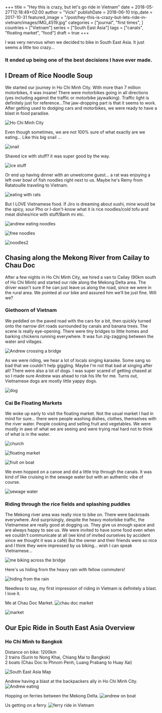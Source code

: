 +++
title = "Hey this is crazy, but let's go ride in Vietnam"
date = 2018-05-27T12:18:49+02:00
author = "Vicki"
publishDate = 2018-06-10
trip_date = 2017-10-31
featured_image = "/post/hey-this-is-crazy-but-lets-ride-in-vietnam/images/IMG_4519.jpg"
categories = ["journal", "first times", ]
countries = ["Vietnam"]
series = ["South East Asia"]
tags = ["canals", "floating market", "food"]
draft = true
+++

I was very nervous when we decided to bike in South East Asia. It just seems a little too crazy… <!--more-->

### It ended up being one of the best decisions I have ever made.


## I Dream of Rice Noodle Soup

We started our journey in Ho Chi Minh City. With more than 7 million motorbikes, it was insane! There were motorbikes going in all directions (yes including against the traffic or motorbike jaywalking). Traffic light is definitely just for reference...The jaw-dropping part is that it seems to work. After getting used to dodging cars and motorbikes, we were ready to have a blast in food paradise.

![Ho Chi Minh City](images/DSC_5045.jpg)

Even though sometimes, we are not 100% sure of what exactly are we eating…
Like this big snail ...

![snail](images/IMG_4356.jpg)

Shaved ice with stuff? it was super good by the way.

![ice stuff](images/IMG_4597.jpg)

Or end up having dinner with an unwelcome guest… a rat was enjoying a left over bowl of fish noodles right next to us. Maybe he's Remy from Ratatouille traveling to Vietnam.

![eating with rats](images/IMG_4593.jpg)

But I LOVE Vietnamese food. If Jiro is dreaming about sushi, mine would be the spicy, sour Pho or I-don't-know what it is rice noodles/cold tofu and meat dishes/rice with stuff/Banh mi etc.

![andrew eating noodles](images/IMG_4291.jpg)

![free noodles](images/IMG_4552.jpg)

![noodles2](images/IMG_4289.jpg)

## Chasing along the Mekong River from Cailay to Chau Doc

After a few nights in Ho Chi Minh City, we hired a van to Cailay (90km south of Ho Chi Minh) and started our ride along the Mekong Delta area. The driver wasn't sure if he can just leave us along the road, since we were in the rural area. We pointed at our bike and assured him we’ll be just fine. Will we?

### Giethoorn of Vietnam

We peddled on the paved road with the cars for a bit, then quickly turned onto the narrow dirt roads surrounded by canals and banana trees. The scene is really eye-opening. There were tiny bridges to little homes and barking chickens running everywhere. It was fun zig-zagging between the water and villages.

![Andrew crossing a bridge](images/IMG_4564.jpg)

As we were riding, we hear a lot of locals singing karaoke. Some sang so bad that we couldn't help giggling. Maybe I'm not that bad at singing after all! There were also a lot of dogs. I was super scared of getting chased at so I made sure Andrew was ahead to risk his life for me. Turns out, Vietnamese dogs are mostly little yappy dogs.

![dog](images/DSC_5096.jpg)
### Cai Be Floating Markets

We woke up early to visit the floating market. Not the usual market I had in mind for sure… there were people washing dishes, clothes, themselves with the river water. People cooking and selling fruit and vegetables. We were mostly in awe of what we are seeing and were trying real hard not to think of what is in the water.

![church](images/IMG_4470-EFFECTS.jpg)

![floating market](images/DSC_5094.jpg)

![fruit on boat](images/IMG_4463.jpg)

We even hopped on a canoe and did a little trip through the canals. It was kind of like cruising in the sewage water but with an authentic vibe of course.

![sewage water](images/DSC_5132.jpg)
### Riding through the rice fields and splashing puddles

The Mekong river area was really nice to bike on. There were backroads everywhere. And surprisingly, despite the heavy motorbike traffic, the Vietnamese are really good at dogging us. They give us enough space and are always happy to see us. We were invited to have some food even when we couldn't communicate at all (we kind of invited ourselves by accident since we thought it was a café) But the owner and their friends were so nice and I think they were impressed by us biking… wish I can speak Vietnamese…

![me biking across the bridge](images/DSC_5163.jpg)

Here's us hiding from the heavy rain with fellow commuters!

![hiding from the rain](images/IMG_4526.jpg)

Needless to say, my first impression of riding in Vietnam is definitely a blast. I love it.

Me at Chau Doc Market.
![chau doc market](images/DSC_5186.jpg)

![market](images/DSC_5188.jpg)

## Our Epic Ride in South East Asia Overview

### Ho Chi Minh to Bangkok
Distance on bike: 1200km </br>
2 trains (Surin to Nong Khai, Chiang Mai to Bangkok)</br>
2 boats (Chau Doc to Phnom Penh, Luang Prabang to Huay Xai)

![South East Asia Map](images/SEmap2.png)

Andrew having a blast at the backpackers ally in Ho Chi Minh City.
![Andrew eating](images/IMG_4388.jpg)

Hopping on ferries between the Mekong Delta.
![andrew on boat](images/IMG_4557.jpg)

Us getting on a ferry.
![ferry ride in Vietnam](images/IMG_4519.jpg)

